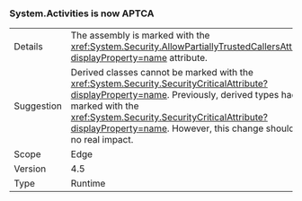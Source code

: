 ### System.Activities is now APTCA

|   |   |
|---|---|
|Details|The assembly is marked with the <xref:System.Security.AllowPartiallyTrustedCallersAttribute?displayProperty=name> attribute.|
|Suggestion|Derived classes cannot be marked with the <xref:System.Security.SecurityCriticalAttribute?displayProperty=name>. Previously, derived types had to be marked with the <xref:System.Security.SecurityCriticalAttribute?displayProperty=name>. However, this change should have no real impact.|
|Scope|Edge|
|Version|4.5|
|Type|Runtime|
